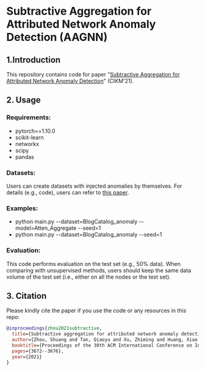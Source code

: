 # Subtractive Aggregation for Attributed Network Anomaly Detection (AAGNN)

## 1.Introduction
This repository contains code for paper "[Subtractive Aggregation for Attributed Network Anomaly Detection](https://dl.acm.org/doi/10.1145/3459637.3482195?cid=99659129036)" (CIKM'21).

## 2. Usage
### Requirements:
+ pytorch==1.10.0
+ scikit-learn
+ networkx
+ scipy
+ pandas

### Datasets:
Users can create datasets with injected anomalies by themselves. For details (e.g., code), users can refer to [this paper](https://arxiv.org/abs/2206.10071).

### Examples:
+ python main.py --dataset=BlogCatalog_anomaly --model=Atten_Aggregate --seed=1
+ python main.py --dataset=BlogCatalog_anomaly --seed=1

### Evaluation:
This code performs evaluation on the test set (e.g., 50% data). When comparing with unsupervised methods, users should keep the same data volume of the test set (i.e., either on all the nodes or the test set). 


## 3. Citation
Please kindly cite the paper if you use the code or any resources in this repo:
```bib
@inproceedings{zhou2021subtractive,
  title={Subtractive aggregation for attributed network anomaly detection},
  author={Zhou, Shuang and Tan, Qiaoyu and Xu, Zhiming and Huang, Xiao and Chung, Fu-Lai},
  booktitle={Proceedings of the 30th ACM International Conference on Information \& Knowledge Management},
  pages={3672--3676},
  year={2021}
}
```


